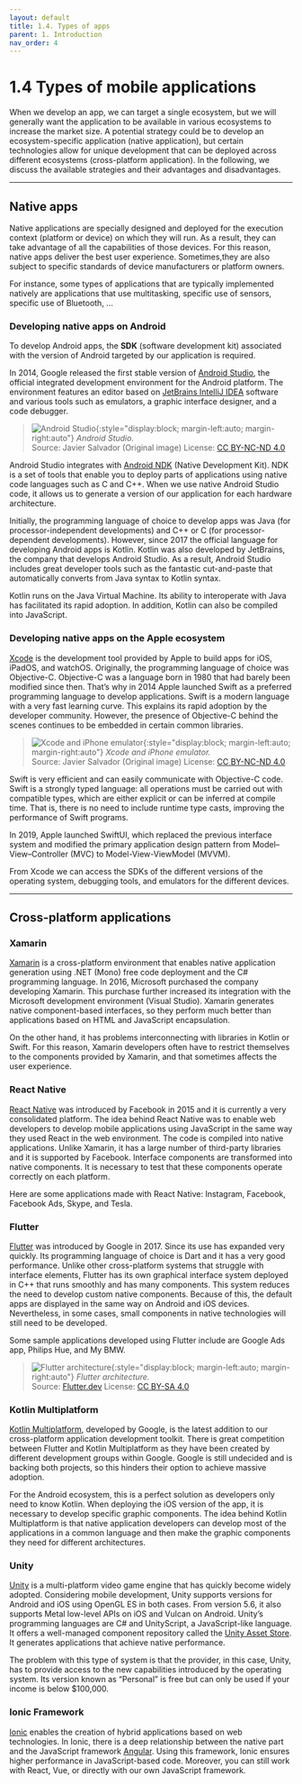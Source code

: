 ```yaml
---
layout: default
title: 1.4. Types of apps
parent: 1. Introduction
nav_order: 4
---
```


# 1.4 Types of mobile applications

When we develop an app, we can target a single ecosystem, but we will generally want the application to be available in various ecosystems to increase the market size. A potential strategy could be to develop an ecosystem-specific application (native application), but certain technologies allow for unique development that can be deployed across different ecosystems (cross-platform application). In the following, we discuss the available strategies and their advantages and disadvantages.

---

## Native apps

Native applications are specially designed and deployed for the execution context (platform or device) on which they will run. As a result, they can take advantage of all the capabilities of those devices. For this reason, native apps deliver the best user experience. Sometimes,they are also subject to specific standards of device manufacturers or platform owners. 

For instance, some types of applications that are typically implemented natively are applications that use multitasking, specific use of sensors, specific use of Bluetooth, ...


### Developing native apps on Android

To develop Android apps, the **SDK** (software development kit) associated with the version of Android targeted by our application is required.

In 2014, Google released the first stable version of [Android Studio](https://developer.android.com/studio), the official integrated development environment for the Android platform. The environment features an editor based on [JetBrains IntelliJ IDEA](https://www.jetbrains.com/idea/) software and various tools such as emulators, a graphic interface designer, and a code debugger.


> ![Android Studio](/images/01/android-studio.jpg){:style="display:block; margin-left:auto; margin-right:auto"}
> *Android Studio.*  
> Source: Javier Salvador (Original image) License: [CC BY-NC-ND 4.0](https://creativecommons.org/licenses/by-nc-nd/4.0/)
 
Android Studio integrates with [Android NDK](https://developer.android.com/ndk) (Native Development Kit). NDK is a set of tools that enable you to deploy parts of applications using native code languages such as C and C++. When we use native Android Studio code, it allows us to generate a version of our application for each hardware architecture.

Initially, the programming language of choice to develop apps was Java (for processor-independent developments) and C++ or C (for processor-dependent developments). However, since 2017 the official language for developing Android apps is Kotlin. Kotlin was also developed by JetBrains, the company that develops Android Studio. As a result, Android Studio includes great developer tools such as the fantastic cut-and-paste that automatically converts from Java syntax to Kotlin syntax. 


Kotlin runs on the Java Virtual Machine. Its ability to interoperate with Java has facilitated its rapid adoption. In addition, Kotlin can also be compiled into JavaScript. 


### Developing native apps on the Apple ecosystem

[Xcode](https://developer.apple.com/xcode/) is the development tool provided by Apple to build apps for iOS, iPadOS, and watchOS. Originally, the programming language of choice was Objective-C. Objective-C was a language born in 1980 that had barely been modified since then. That’s why in 2014 Apple launched Swift as a preferred programming language to develop applications. Swift is a modern language with a very fast learning curve. This explains its rapid adoption by the developer community. However, the presence of Objective-C behind the scenes continues to be embedded in certain common libraries.


> ![Xcode and iPhone emulator](/images/01/xcode.png){:style="display:block; margin-left:auto; margin-right:auto"}
> *Xcode and iPhone emulator.*  
> Source: Javier Salvador (Original image) License: [CC BY-NC-ND 4.0](https://creativecommons.org/licenses/by-nc-nd/4.0/)

Swift is very efficient and can easily communicate with Objective-C code. Swift is a strongly typed language: all operations must be carried out with compatible types, which are either explicit or can be inferred at compile time. That is, there is no need to include runtime type casts, improving the performance of Swift programs. 

In 2019, Apple launched SwiftUI, which replaced the previous interface system and modified the primary application design pattern from Model–View–Controller (MVC) to Model-View-ViewModel (MVVM).

From Xcode we can access the SDKs of the different versions of the operating system, debugging tools, and emulators for the different devices.

---

## Cross-platform applications

### Xamarin

[Xamarin](https://dotnet.microsoft.com/en-us/apps/xamarin) is a cross-platform environment that enables native application generation using .NET (Mono) free code deployment and the C# programming language. In 2016, Microsoft purchased the company developing Xamarin. This purchase further increased its integration with the Microsoft development environment (Visual Studio). Xamarin generates native component-based interfaces, so they perform much better than applications based on HTML and JavaScript encapsulation. 

On the other hand, it has problems interconnecting with libraries in Kotlin or Swift. For this reason, Xamarin developers often have to restrict themselves to the components provided by Xamarin, and that sometimes affects the user experience.

### React Native

[React Native](https://reactnative.dev/) was introduced by Facebook in 2015 and it is currently a very consolidated platform. The idea behind React Native was to enable web developers to develop mobile applications using JavaScript in the same way they used React in the web environment. The code is compiled into native applications. Unlike Xamarin, it has a large number of third-party libraries and it is supported by Facebook. Interface components are transformed into native components. It is necessary to test that these components operate correctly on each platform. 

Here are some applications made with React Native: Instagram, Facebook, Facebook Ads, Skype, and Tesla.

### Flutter

[Flutter](https://flutter.dev/) was introduced by Google in 2017. Since its use has expanded very quickly. Its programming language of choice is Dart and it has a very good performance. Unlike other cross-platform systems that struggle with interface elements, Flutter has its own graphical interface system deployed in C++ that runs smoothly and has many components. This system reduces the need to develop custom native components. Because of this, the default apps are displayed in the same way on Android and iOS devices. Nevertheless, in some cases, small components in native technologies will still need to be developed.  

Some sample applications developed using Flutter include are Google Ads app, Philips Hue, and My BMW.

> ![Flutter architecture](/images/01/flutter.png){:style="display:block; margin-left:auto; margin-right:auto"}
> *Flutter architecture.*  
> Source: [Flutter.dev](https://docs.flutter.dev/resources/architectural-overview) License: [CC BY-SA 4.0](https://creativecommons.org/licenses/by-sa/4.0/)

### Kotlin Multiplatform

[Kotlin Multiplatform](https://kotlinlang.org/docs/multiplatform.html), developed by Google, is the latest addition to our cross-platform application development toolkit. There is great competition between Flutter and Kotlin Multiplatform as they have been created by different development groups within Google. Google is still undecided and is backing both projects, so this hinders their option to achieve massive adoption. 

For the Android ecosystem, this is a perfect solution as developers only need to know Kotlin. When deploying the iOS version of the app, it is necessary to develop specific graphic components. The idea behind Kotlin Multiplatform is that native application developers can develop most of the applications in a common language and then make the graphic components they need for different architectures. 

### Unity

[Unity](https://unity.com/) is a multi-platform video game engine that has quickly become widely adopted. Considering mobile development, Unity supports versions for Android and iOS using OpenGL ES in both cases. From version 5.6, it also supports Metal low-level APIs on iOS and Vulcan on Android. Unity’s programming languages are C# and UnityScript, a JavaScript-like language. It offers a well-managed component repository called the [Unity Asset Store](https://assetstore.unity.com/). It generates applications that achieve native performance. 

The problem with this type of system is that the provider, in this case, Unity, has to provide access to the new capabilities introduced by the operating system.  Its version known as “Personal” is free but can only be used if your income is below $100,000.

### Ionic Framework

[Ionic](https://ionicframework.com/) enables the creation of hybrid applications based on web technologies. In Ionic, there is a deep relationship between the native part and the JavaScript framework [Angular](https://angular.io/). Using this framework, Ionic ensures higher performance in JavaScript-based code. Moreover, you can still work with React, Vue, or directly with our own JavaScript framework.






